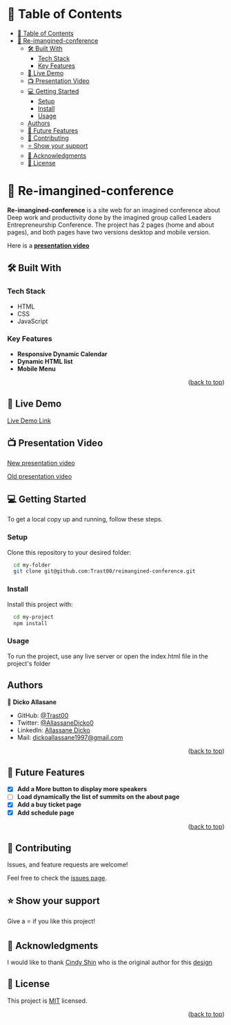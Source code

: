 <a name="readme-top"></a>
# 📗 Table of Contents

- [📗 Table of Contents](#-table-of-contents)
- [📖 Re-imangined-conference ](#-re-imangined-conference-)
  - [🛠 Built With ](#-built-with-)
    - [Tech Stack ](#tech-stack-)
    - [Key Features ](#key-features-)
  - [🚀 Live Demo](#-live-demo)
  - [📺 Presentation Video ](#-presentation-video-)
  - [💻 Getting Started ](#-getting-started-)
    - [Setup](#setup)
    - [Install](#install)
    - [Usage](#usage)
  - [Authors](#authors)
  - [🔭 Future Features ](#-future-features-)
  - [🤝 Contributing ](#-contributing-)
  - [⭐️ Show your support ](#️-show-your-support-)
  - [🙏 Acknowledgments ](#-acknowledgments-)
  - [📝 License ](#-license-)

# 📖 Re-imangined-conference <a name="about-project"></a>

**Re-imangined-conference** is a site web for an imagined conference about Deep work and productivity done by the imagined group called Leaders Entrepreneurship Conference. The project has 2 pages (home and about pages), and both pages have two versions desktop and mobile version.

Here is a [**presentation video**](https://www.loom.com/share/cf6fb9721abc4195be1f8b355e5a0148)

## 🛠 Built With <a name="built-with"></a>

### Tech Stack <a name="tech-stack"></a>
- HTML
- CSS
- JavaScript

### Key Features <a name="key-features"></a>

- **Responsive Dynamic Calendar**
- **Dynamic HTML list**
- **Mobile Menu**

<p align="right">(<a href="#readme-top">back to top</a>)</p>

## 🚀 Live Demo

[Live Demo Link](https://trast00.github.io/reimangined-conference/)

## 📺 Presentation Video <a name="video-presentation"></a>

[New presentation video](https://www.loom.com/share/cf6fb9721abc4195be1f8b355e5a0148)

[Old presentation video](https://www.loom.com/share/49677de84c5f46deaf0f6df21c6b623b)

## 💻 Getting Started <a name="getting-started"></a>

To get a local copy up and running, follow these steps.

### Setup

Clone this repository to your desired folder:
```sh
  cd my-folder
  git clone git@github.com:Trast00/reimangined-conference.git
```

### Install

Install this project with:

```sh
  cd my-project
  npm install
```

### Usage

To run the project, use any live server or open the index.html file in the project's folder

## Authors

👤 **Dicko Allasane**

- GitHub: [@Trast00](https://github.com/Trast00)
- Twitter: [@AllassaneDicko0](https://twitter.com/AllassaneDicko0/)
- LinkedIn: [Allassane Dicko](https://www.linkedin.com/in/allassane-dicko-744aaa224)
- Mail: dickoallassane1997@gmail.com

<p align="right">(<a href="#readme-top">back to top</a>)</p>


## 🔭 Future Features <a name="future-features"></a>


- [x] **Add a More button to display more speakers**
- [ ] **Load dynamically the list of summits on the about page**
- [x] **Add a buy ticket page**
- [x] **Add schedule page**

<p align="right">(<a href="#readme-top">back to top</a>)</p>

## 🤝 Contributing <a name="contributing"></a>

Issues, and feature requests are welcome!

Feel free to check the [issues page](https://github.com/Trast00/reimangined-conference/issues).

## ⭐️ Show your support <a name="support"></a>

Give a ⭐️ if you like this project!

## 🙏 Acknowledgments <a name="acknowledgements"></a>

I would like to thank [Cindy Shin](https://www.behance.net/adagio07) who is the original author for this [design](https://www.behance.net/gallery/29845175/CC-Global-Summit-2015?moduleId=192118207&action=moodboard)

## 📝 License <a name="license"></a>

This project is [MIT](./LICENSE) licensed.

<p align="right">(<a href="#readme-top">back to top</a>)</p>

